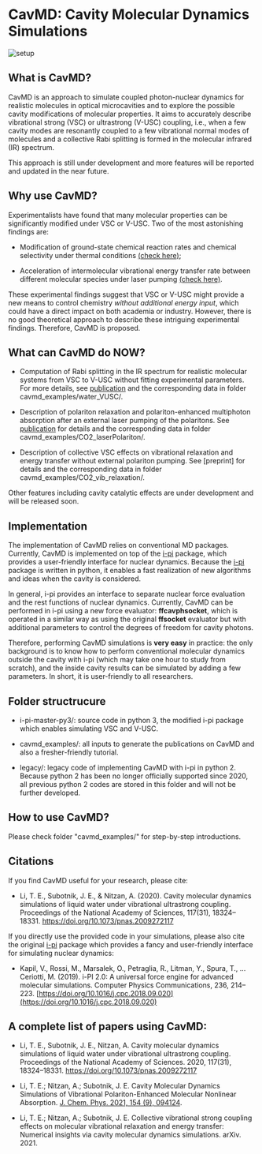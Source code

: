 # CavMD: Cavity Molecular Dynamics Simulations

![setup](cavmd_examples/CO2_laserPolariton/CO2Experiments/setup.png)

## What is CavMD?

CavMD is an approach to simulate coupled photon-nuclear dynamics for realistic molecules in optical microcavities and to explore the possible cavity modifications of molecular properties. It aims to accurately describe vibrational strong (VSC) or ultrastrong (V-USC) coupling, i.e., when a few cavity modes are resonantly coupled to a few vibrational normal modes of molecules and a collective Rabi splitting is formed in the molecular infrared (IR) spectrum.

This approach is still under development and more features will be reported and updated in the near future.

## Why use CavMD?

Experimentalists have found that many molecular properties can be significantly modified under VSC or V-USC. Two of the most astonishing findings are:

- Modification of ground-state chemical reaction rates and chemical selectivity under thermal conditions [(check here)](https://doi.org/10.1126/science.aau7742);

- Acceleration of intermolecular vibrational energy transfer rate between different molecular species under laser pumping [(check here)](https://doi.org/10.1126/science.aba3544).

These experimental findings suggest that VSC or V-USC might provide a new means to control chemistry *without additional energy input*, which could have a direct impact on both academia or industry. However, there is no good theoretical approach to describe these intriguing experimental findings. Therefore, CavMD is proposed.

## What can CavMD do NOW?

- Computation of Rabi splitting in the IR spectrum for realistic molecular systems from VSC to V-USC without fitting experimental parameters. For more details, see [publication](https://doi.org/10.1073/pnas.2009272117) and the corresponding data in folder cavmd_examples/water_VUSC/.

- Description of polariton relaxation and polariton-enhanced multiphoton absorption after an external laser pumping of the polaritons. See [publication](https://doi.org/10.1063/5.0037623) for details and the corresponding data in folder cavmd_examples/CO2_laserPolariton/.

- Description of collective VSC effects on vibrational relaxation and energy transfer without external polariton pumping. See [preprint] for details and the corresponding data in folder cavmd_examples/CO2_vib_relaxation/.

Other features including cavity catalytic effects are under development and will be released soon.


## Implementation

The implementation of CavMD relies on conventional MD packages. Currently, CavMD is implemented on top of the [i-pi](http://ipi-code.org/) package, which provides a user-friendly interface for nuclear dynamics. Because the [i-pi](http://ipi-code.org/) package is written in python, it enables a fast realization of new algorithms and ideas when the cavity is considered.

In general, i-pi provides an interface to separate nuclear force evaluation and the rest functions of nuclear dynamics. Currently, CavMD can be performed in i-pi using a new force evaluator: **ffcavphsocket**, which is operated in a similar way as using the original **ffsocket** evaluator but with additional parameters to control the degrees of freedom for cavity photons.

Therefore, performing CavMD simulations is **very easy** in practice: the only background is to know how to perform conventional molecular dynamics outside the cavity with i-pi (which may take one hour to study from scratch), and the inside cavity results can be simulated by adding a few parameters. In short, it is user-friendly to all researchers.

## Folder structrucure

- i-pi-master-py3/: source code in python 3, the modified i-pi package which enables simulating VSC and V-USC.

- cavmd_examples/: all inputs to generate the publications on CavMD and also a fresher-friendly tutorial.

- legacy/: legacy code of implementing CavMD with i-pi in python 2. Because python 2 has been no longer officially supported since 2020, all previous python 2 codes are stored in this folder and will not be further developed.

## How to use CavMD?

Please check folder "cavmd_examples/" for step-by-step introductions.

## Citations

If you find CavMD useful for your research, please cite:

- Li, T. E., Subotnik, J. E., & Nitzan, A. (2020). Cavity molecular dynamics simulations of liquid water under vibrational ultrastrong coupling. Proceedings of the National Academy of Sciences, 117(31), 18324–18331. https://doi.org/10.1073/pnas.2009272117

If you directly use the provided code in your simulations, please also cite the original [i-pi](http://ipi-code.org/) package which provides a fancy and user-friendly interface for simulating nuclear dynamics:

- Kapil, V., Rossi, M., Marsalek, O., Petraglia, R., Litman, Y., Spura, T., … Ceriotti, M. (2019). i-PI 2.0: A universal force engine for advanced molecular simulations. Computer Physics Communications, 236, 214–223. [https://doi.org/10.1016/j.cpc.2018.09.020](https://doi.org/10.1016/j.cpc.2018.09.020)

## A complete list of papers using CavMD:

- Li, T. E., Subotnik, J. E., Nitzan, A. Cavity molecular dynamics simulations of liquid water under vibrational ultrastrong coupling. Proceedings of the National Academy of Sciences. 2020, 117(31), 18324–18331. https://doi.org/10.1073/pnas.2009272117

- Li, T. E.; Nitzan, A.; Subotnik, J. E. Cavity Molecular Dynamics Simulations of Vibrational Polariton-Enhanced Molecular Nonlinear Absorption. [J. Chem. Phys. 2021, 154 (9), 094124](https://doi.org/10.1063/5.0037623).

- Li, T. E.; Nitzan, A.; Subotnik, J. E. Collective vibrational strong coupling effects on molecular vibrational relaxation and energy transfer: Numerical insights via cavity molecular dynamics simulations. arXiv. 2021.
